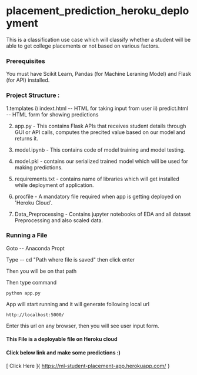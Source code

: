 # placement_prediction_heroku_deployment
This is a classification use case which will classify whether a student will be able to get college placements or not based on various factors.

### Prerequisites
You must have Scikit Learn, Pandas (for Machine Leraning Model) and Flask (for API) installed.

### Project Structure :

1.templates
i) indext.html -- HTML for taking input from user
ii) predict.html -- HTML form for showing predictions
 
2. app.py - This contains Flask APIs that receives student details through GUI or API calls, computes the precited value based on our model and returns it.

3. model.ipynb - This contains code of model training and model testing.

4. model.pkl - contains our serialized trained model which will be used for making predictions.

5. requirements.txt - contains name of libraries which will get installed while deployment of application.

6. procfile - A mandatory file required when app is getting deployed on 'Heroku Cloud'.

7. Data_Preprocessing - Contains jupyter notebooks of EDA and all dataset Preprocessing and also scaled data.

### Running a File

Goto -- Anaconda Propt

Type -- cd "Path where file is saved"  then click enter

Then you will be on that path

Then type command
~~~
python app.py
~~~

App will start running and it will generate following local url

~~~
http://localhost:5000/
~~~

Enter this url on any browser, then you will see user input form.


#### This File is a deployable file on Heroku cloud

#### Click below link and make some predictions :)

[ Click Here ]{ https://ml-student-placement-app.herokuapp.com/ }



